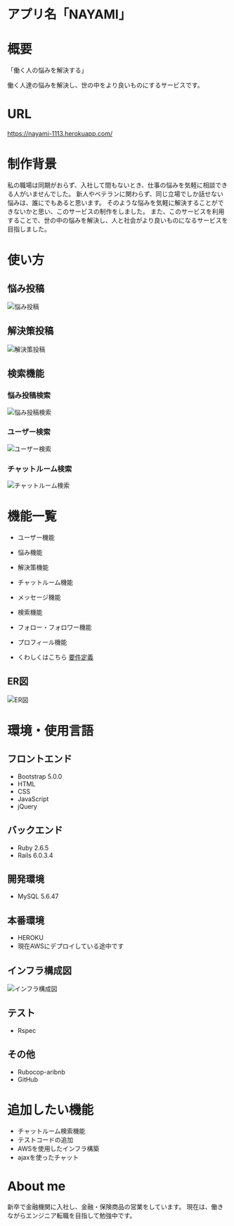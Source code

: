 # アプリ名「NAYAMI」

# 概要
「働く人の悩みを解決する」

働く人達の悩みを解決し、世の中をより良いものにするサービスです。

# URL
https://nayami-1113.herokuapp.com/

# 制作背景
私の職場は同期がおらず、入社して間もないとき、仕事の悩みを気軽に相談できる人がいませんでした。
新人やベテランに関わらず、同じ立場でしか話せない悩みは、誰にでもあると思います。
そのような悩みを気軽に解決することができないかと思い、このサービスの制作をしました。
また、このサービスを利用することで、世の中の悩みを解決し、人と社会がより良いものになるサービスを目指しました。

# 使い方
## 悩み投稿
![悩み投稿](https://github.com/sonopon/nayami/blob/master/app/assets/images/README/%E6%82%A9%E3%81%BF%E6%8A%95%E7%A8%BF%E5%8B%95%E7%94%BB.gif)

## 解決策投稿
![解決策投稿](https://github.com/sonopon/nayami/blob/master/app/assets/images/README/%E8%A7%A3%E6%B1%BA%E7%AD%96%E6%8A%95%E7%A8%BF%E5%8B%95%E7%94%BB.gif)

## 検索機能
### 悩み投稿検索
![悩み投稿検索](https://github.com/sonopon/nayami/blob/master/app/assets/images/README/%E6%82%A9%E3%81%BF%E6%8A%95%E7%A8%BF%E6%A4%9C%E7%B4%A2%E5%8B%95%E7%94%BB.gif)

### ユーザー検索
![ユーザー検索](https://github.com/sonopon/nayami/blob/master/app/assets/images/README/%E3%83%A6%E3%83%BC%E3%82%B6%E3%83%BC%E6%A4%9C%E7%B4%A2%E5%8B%95%E7%94%BB.gif)

### チャットルーム検索
![チャットルーム検索](https://github.com/sonopon/nayami/blob/master/app/assets/images/README/%E3%83%81%E3%83%A3%E3%83%83%E3%83%88%E3%83%AB%E3%83%BC%E3%83%A0%E6%A4%9C%E7%B4%A2%E5%8B%95%E7%94%BB.gif)

# 機能一覧
* ユーザー機能
* 悩み機能
* 解決策機能
* チャットルーム機能
* メッセージ機能
* 検索機能
* フォロー・フォロワー機能
* プロフィール機能

* くわしくはこちら
[要件定義](https://docs.google.com/spreadsheets/d/13jsAWsyLl8Ecz01NcLeD3C114wba_TVGLZx51B0tBgc/edit#gid=282075926"要件定義")

## ER図
![ER図](https://github.com/sonopon/nayami/blob/master/app/assets/images/README/ER%E5%9B%B3.png)

# 環境・使用言語
## フロントエンド
* Bootstrap 5.0.0
* HTML
* CSS
* JavaScript
* jQuery

## バックエンド
* Ruby 2.6.5
* Rails 6.0.3.4

## 開発環境
* MySQL 5.6.47

## 本番環境
* HEROKU
* 現在AWSにデプロイしている途中です

## インフラ構成図
![インフラ構成図](https://github.com/sonopon/nayami/blob/master/app/assets/images/README/%E3%82%A4%E3%83%B3%E3%83%95%E3%83%A9%E6%A7%8B%E6%88%90%E5%9B%B3.png)

## テスト
* Rspec

## その他
* Rubocop-aribnb
* GitHub

# 追加したい機能
* チャットルーム検索機能
* テストコードの追加
* AWSを使用したインフラ構築
* ajaxを使ったチャット

# About me
新卒で金融機関に入社し、金融・保険商品の営業をしています。
現在は、働きながらエンジニア転職を目指して勉強中です。
